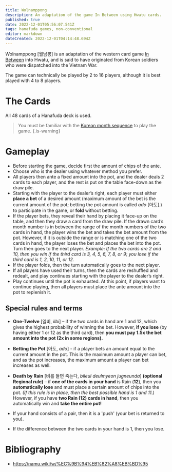 ```yaml
---
title: Wolnamppong
description: An adaptation of the game In Between using Hwatu cards.
published: true
date: 2022-12-01T05:56:07.541Z
tags: hanafuda games, non-conventional
editor: markdown
dateCreated: 2022-12-01T04:14:48.694Z
---
```


Wolnamppong [월남뽕] is an adaptation of the western card game [In Between](https://www.pagat.com/banking/in-between.html) into Hwatu, and is said to have originated from Korean soldiers who were dispatched into the Vietnam War.

The game can technically be played by 2 to 16 players, although it is best played with 4 to 8 players.

# The Cards
All 48 cards of a Hanafuda deck is used.

> You must be familiar with the [Korean month sequence](/en/hanafuda/suits#arrangement-of-suits) to play the game.
{.is-warning}

# Gameplay
- Before starting the game, decide first the amount of chips of the ante.
- Choose who is the dealer using whatever method you prefer.
- All players then ante a fixed amount into the pot, and the dealer deals 2 cards to each player, and the rest is put on the table face-down as the draw pile.
- Starting with the player to the dealer’s right, each player must either **place a bet** of a desired amount (maximum amount of the bet is the current amount of the pot; betting the pot amount is called *ado* [아도].) to participate in the game, or **fold** without betting.
- If the player bets, they reveal their hand by placing it face-up on the table, and then they draw a card from the draw pile. If the drawn card’s month number is in between the range of the month numbers of the two cards in hand, the player wins the bet and takes the bet amount from the pot. However, if it is outside the range or is matching one of the two cards in hand, the player loses the bet and places the bet into the pot. Turn then goes to the next player.
*Example: If the two cards are 2 and 10, then you win if the third card is 3, 4, 5, 6, 7, 8, or 9; you lose if the third card is 1, 2, 10, 11, or 12.*
- If the player folds, then the turn automatically goes to the next player.
- If all players have used their turns, then the cards are reshuffled and redealt, and play continues starting with the player to the dealer’s right.
- Play continues until the pot is exhausted. At this point, if players want to continue playing, then all players must place the ante amount into the pot to replenish it.

## Special rules and terms
- **One-Twelve** [일비, *ilbi*] – if the two cards in hand are 1 and 12, which gives the highest probability of winning the bet. However, **if you lose** (by having either 1 or 12 as the third card), then **you must pay 1.5x the bet amount into the pot (2x in some regions).**

- **Betting the Pot** [아도, *ado*] - if a player bets an amount equal to the current amount in the pot. This is the maximum amount a player can bet, and as the pot increases, the maximum amount a player can bet increases as well.

- **Death by Rain** [비를 들면 죽는다, *bileul deulmyeon jugneunda*] **(optional Regional rule)** – if **one of the cards in your hand** is Rain (**12**), then you **automatically lose** and must place a certain amount of chips into the pot. *(If this rule is in place, then the best possible hand is 1 and 11.)* However, if you have **two Rain (12) cards in hand**, then you automatically win and **take the entire pot!**

- If your hand consists of a pair, then it is a 'push' (your bet is returned to you).
- If the difference between the two cards in your hand is 1, then you lose.


# Bibliography
- https://namu.wiki/w/%EC%9B%94%EB%82%A8%EB%BD%95